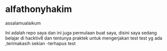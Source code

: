# alfathonyhakim

assalamualaikum

Ini adalah repo saya dan ini juga permulaan buat saya, disini saya sedang belajar di hacktiv8 dan tentunya praktek untuk mengerjakan test test yg ada ,terimakasih sekian
-terhapus test
